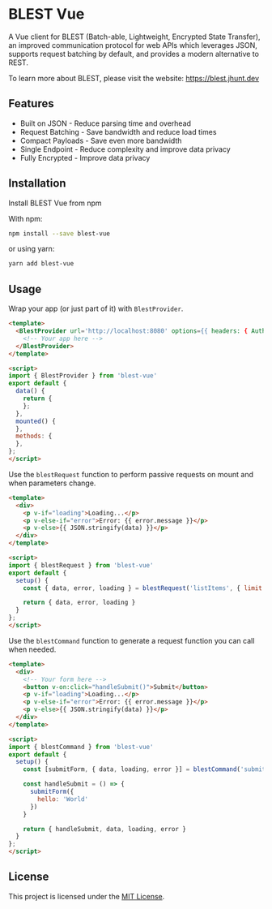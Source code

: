 # BLEST Vue

A Vue client for BLEST (Batch-able, Lightweight, Encrypted State Transfer), an improved communication protocol for web APIs which leverages JSON, supports request batching by default, and provides a modern alternative to REST.

To learn more about BLEST, please visit the website: https://blest.jhunt.dev

## Features

- Built on JSON - Reduce parsing time and overhead
- Request Batching - Save bandwidth and reduce load times
- Compact Payloads - Save even more bandwidth
- Single Endpoint - Reduce complexity and improve data privacy
- Fully Encrypted - Improve data privacy

## Installation

Install BLEST Vue from npm

With npm:
```bash
npm install --save blest-vue
```
or using yarn:
```bash
yarn add blest-vue
```

## Usage

Wrap your app (or just part of it) with `BlestProvider`.

```html
<template>
  <BlestProvider url='http://localhost:8080' options={{ headers: { Authorization: 'Bearer token' } }}>
    <!-- Your app here -->
  </BlestProvider>
</template>

<script>
import { BlestProvider } from 'blest-vue'
export default {
  data() {
    return {
    };
  },
  mounted() {
  },
  methods: {
  },
};
</script>
```

Use the `blestRequest` function to perform passive requests on mount and when parameters change.

```html
<template>
  <div>
    <p v-if="loading">Loading...</p>
    <p v-else-if="error">Error: {{ error.message }}</p>
    <p v-else>{{ JSON.stringify(data) }}</p>
  </div>
</template>

<script>
import { blestRequest } from 'blest-vue'
export default {
  setup() {
    const { data, error, loading } = blestRequest('listItems', { limit: 24 }, ['data', ['pageInfo', ['endCursor', 'hasNextPage']]])

    return { data, error, loading }
  }
};
</script>
```

Use the `blestCommand` function to generate a request function you can call when needed.

```html
<template>
  <div>
    <!-- Your form here -->
    <button v-on:click="handleSubmit()">Submit</button>
    <p v-if="loading">Loading...</p>
    <p v-else-if="error">Error: {{ error.message }}</p>
    <p v-else>{{ JSON.stringify(data) }}</p>
  </div>
</template>

<script>
import { blestCommand } from 'blest-vue'
export default {
  setup() {
    const [submitForm, { data, loading, error }] = blestCommand('submitForm')

    const handleSubmit = () => {
      submitForm({
        hello: 'World'
      })
    }

    return { handleSubmit, data, loading, error }
  }
};
</script>
```

## License

This project is licensed under the [MIT License](LICENSE).